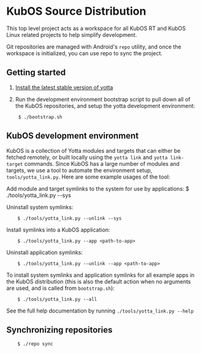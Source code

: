 KubOS Source Distribution
=========

This top level project acts as a workspace for all KubOS RT and KubOS Linux related
projects to help simplify development.

Git repositories are managed with Android's ```repo``` utility, and once the workspace
is initialized, you can use repo to sync the project.

## Getting started

1. [Install the latest stable version of yotta](http://yottadocs.mbed.com/#installing)
2. Run the development environment bootstrap script to pull down all of the KubOS
   repositories, and setup the yotta development environment:

        $ ./bootstrap.sh

## KubOS development environment

KubOS is a collection of Yotta modules and targets that can either be fetched
remotely, or built locally using the `yotta link` and `yotta link-target`
commands. Since KubOS has a large number of modules and targets, we use a tool
to automate the environment setup, `tools/yotta_link.py`. Here are some example
usages of the tool:

Add module and target symlinks to the system for use by applications:
        $ ./tools/yotta_link.py --sys

Uninstall system symlinks:

        $ ./tools/yotta_link.py --unlink --sys

Install symlinks into a KubOS application:

        $ ./tools/yotta_link.py --app <path-to-app>

Uninstall application symlinks:

        $ ./tools/yotta_link.py --unlink --app <path-to-app>

To install system symlinks and application symlinks for all example apps in the
KubOS distribution (this is also the default action when no arguments are used,
and is called from `bootstrap.sh`):

        $ ./tools/yotta_link.py --all

See the full help documentation by running `./tools/yotta_link.py --help`

## Synchronizing repositories

        $ ./repo sync
